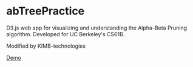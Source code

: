 abTreePractice
==============

D3.js web app for visualizing and understanding the Alpha-Beta Pruning
algorithm.  Developed for UC Berkeley's CS61B.

Modified by KIMB-technologies

[Demo](http://kimbtech.github.io/abTreePractice)

